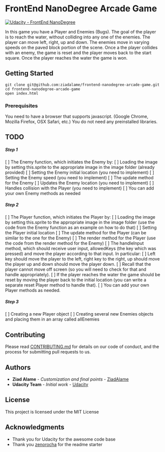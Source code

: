 # FrontEnd NanoDegree Arcade Game 

[![Udacity - FrontEnd NanoDegree](https://s3.amazonaws.com/udacity-sdc/github/shield-carnd.svg)](https://www.udacity.com/course/front-end-web-developer-nanodegree--nd001)

In this game you have a Player and Enemies (Bugs). The goal of the player is to reach the water, without colliding into any one of the enemies. The player can move left, right, up and down. The enemies move in varying speeds on the paved block portion of the scene. Once a the player collides with an enemy, the game is reset and the player moves back to the start square. Once the player reaches the water the game is won.

## Getting Started

```
git clone git@github.com:ziadalame/frontend-nanodegree-arcade-game.git
cd frontend-nanodegree-arcade-game
open index.html
```

### Prerequisites

You need to have a browser that supports javascript. (Google Chrome, Mozilla Firefox, OSX Safari, etc.)
You do not need any preinstalled libraries.

## TODO

##### Step 1
[ ] The Enemy function, which initiates the Enemy by:
    [ ] Loading the image by setting this.sprite to the appropriate image in the image folder (already provided)
    [ ] Setting the Enemy initial location (you need to implement)
    [ ] Setting the Enemy speed (you need to implement)
[ ] The update method for the Enemy
    [ ] Updates the Enemy location (you need to implement)
    [ ] Handles collision with the Player (you need to implement)
    [ ] You can add your own Enemy methods as needed

##### Step 2
[ ] The Player function, which initiates the Player by:
    [ ] Loading the image by setting this.sprite to the appropriate image in the image folder (use the code from the Enemy function as an example on how to do that)
    [ ] Setting the Player initial location
[ ] The update method for the Player (can be similar to the one for the Enemy)
[ ] The render method for the Player (use the code from the render method for the Enemy)
[ ] The handleInput method, which should receive user input, allowedKeys (the key which was pressed) and move the player according to that input. In particular:
    [ ] Left key should move the player to the left, right key to the right, up should move the player up and down should move the player down.
    [ ] Recall that the player cannot move off screen (so you will need to check for that and handle appropriately).
    [ ] If the player reaches the water the game should be reset by moving the player back to the initial location (you can write a separate reset Player method to handle that).
[ ] You can add your own Player methods as needed.

##### Step 3
[ ] Creating a new Player object
[ ] Creating several new Enemies objects and placing them in an array called allEnemies

## Contributing

Please read [CONTRIBUTING.md](https://gist.github.com/PurpleBooth/b24679402957c63ec426) for details on our code of conduct, and the process for submitting pull requests to us.

## Authors

* **Ziad Alame** - *Customization and final points* - [ZiadAlame](https://github.com/ziadalame)
* **Udacity Team** - *Initial work* - [Udacity](https://github.com/udacity)

## License

This project is licensed under the MIT License

## Acknowledgments

* Thank you for Udacity for the awesome code base
* Thank you [zenorocha](https://github.com/zenorocha) for the readme starter